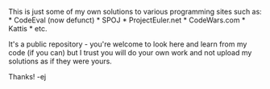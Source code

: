 This is just some of my own solutions to various programming
sites such as:
    * CodeEval (now defunct)
    * SPOJ
    * ProjectEuler.net
    * CodeWars.com
    * Kattis
    * etc.

It's a public repository - you're welcome to look here and learn from my
code (if you can) but I trust you will do your own work and not upload
my solutions as if they were yours.

Thanks!
-ej
